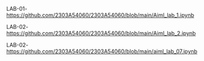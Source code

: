 LAB-01-https://github.com/2303A54060/2303A54060/blob/main/Aiml_lab_1.ipynb

LAB-02-https://github.com/2303A54060/2303A54060/blob/main/Aiml_lab_2.ipynb


LAB-02-https://github.com/2303A54060/2303A54060/blob/main/aiml_lab_07.ipynb
